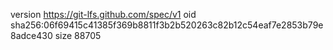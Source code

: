 version https://git-lfs.github.com/spec/v1
oid sha256:06f69415c41385f369b8811f3b2b520263c82b12c54eaf7e2853b79e8adce430
size 88705
